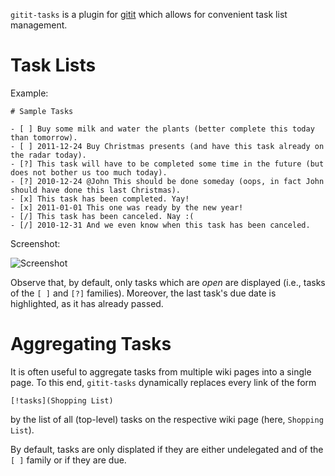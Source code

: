 `gitit-tasks` is a plugin for [gitit](http://gitit.net/) which allows for convenient task list management.

# Task Lists

Example:

    # Sample Tasks

    - [ ] Buy some milk and water the plants (better complete this today than tomorrow).
    - [ ] 2011-12-24 Buy Christmas presents (and have this task already on the radar today).
    - [?] This task will have to be completed some time in the future (but does not bother us too much today).
    - [?] 2010-12-24 @John This should be done someday (oops, in fact John should have done this last Christmas).
    - [x] This task has been completed. Yay!
    - [x] 2011-01-01 This one was ready by the new year!
    - [/] This task has been canceled. Nay :(
    - [/] 2010-12-31 And we even know when this task has been canceled.

Screenshot:

![Screenshot](https://github.com/downloads/catch22/gitit-tasks/Screenshot.png)

Observe that, by default, only tasks which are *open* are displayed (i.e., tasks of the `[ ]` and `[?]` families).
Moreover, the last task's due date is highlighted, as it has already passed.

# Aggregating Tasks

It is often useful to aggregate tasks from multiple wiki pages into a single page. To this end, `gitit-tasks` dynamically replaces every link of the form

    [!tasks](Shopping List)

by the list of all (top-level) tasks on the respective wiki page (here, `Shopping List`).

By default, tasks are only displated if they are either undelegated and of the `[ ]` family or if they are due.
